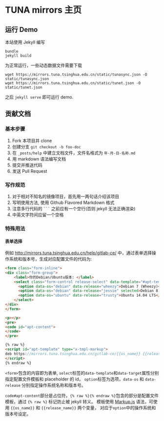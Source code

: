# TUNA mirrors 主页

## 运行 Demo 

本站使用 Jekyll 编写

```
bundle
jekyll build
```

为正常运行，一些动态数据文件需要下载

```
wget https://mirrors.tuna.tsinghua.edu.cn/static/tunasync.json -O static/tunasync.json
wget https://mirrors.tuna.tsinghua.edu.cn/static/tunet.json -O static/tunet.json
```

之后 `jekyll serve` 即可运行 demo.

## 贡献文档

### 基本步骤

1. Fork 本项目并 clone
2. 创建分支 `git checkout -b foo-doc`
3. 在 `_posts/help` 中建立文档文件，文件名格式为 `年-月-日-名称.md`
4. 用 markdown 语法编写文档
5. 提交并推送代码
6. 发送 Pull Request

### 写作规范

1. 对于相对不知名的镜像项目，首先用一两句话介绍该项目
2. 写明使用方法, 使用 Github Flavored Markdown 格式
3. 注意多行代码的 <code>```</code> 之前应有一个空行(否则 jekyll 无法正确渲染)
4. 中英文字符间应留一个空格

### 特殊用法

#### 表单选择
例如 <http://mirrors.tuna.tsinghua.edu.cn/help/gitlab-ce/> 中，通过表单选择操作系统和版本号，生成对应配置文件的代码为:

```html
<form class="form-inline">
<div class="form-group">
	<label>你的Debian/Ubuntu版本: </label>
	<select class="form-control release-select" data-template="#apt-template" data-target="#apt-content">
	  <option data-os="debian" data-release="wheezy">Debian 7 (Wheezy)</option>
	  <option data-os="debian" data-release="jessie" selected>Debian 8 (Jessie)</option>
	  <option data-os="ubuntu" data-release="trusty">Ubuntu 14.04 LTS</option>
	</select>
</div>
</form>

<p></p>
<pre>
<code id="apt-content">
</code>
</pre>

{% raw %}
<script id="apt-template" type="x-tmpl-markup">
deb https://mirrors.tuna.tsinghua.edu.cn/gitlab-ce/{{os_name}} {{release_name}} main
</script>
{% endraw %}
```

`<form>`包含的内容即为表单, `select`标签的`data-template`和`data-target`属性分别指定配置文件模板和 placeholder 的 id，
`option`标签为选项，`data-os` 和 `data-release` 分别指定操作系统名称和版本号。

`code#apt-content`部分是占位符，`{% raw %}{% endraw %}`包含的部分是配置文件模板，通过 `{% raw %}` 标记防止被 jekyll 转义。
模板使用 [Markup.js](https://github.com/adammark/Markup.js/) 语法，可使用 `{{os_name}}` 和 `{{release_name}}` 两个变量，
对应于`option`中的操作系统和版本号设定。




